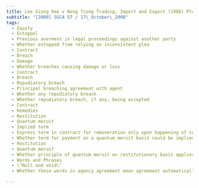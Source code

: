 ```yaml
---
title: Lee Siong Kee v Beng Tiong Trading, Import and Export (1988) Pte Ltd 
subtitle: "[2000] SGCA 57 / 17\_October\_2000"
tags:
  - Equity
  - Estoppel
  - Previous averment in legal proceedings against another party
  - Whether estopped from relying on inconsistent plea
  - Contract
  - Breach
  - Damage
  - Whether breaches causing damage or loss
  - Contract
  - Breach
  - Repudiatory breach
  - Principal breaching agreement with agent
  - Whether any repudiatory breach
  - Whether repudiatory breach, if any, being accepted
  - Contract
  - Remedies
  - Restitution
  - Quantum meruit
  - Implied term
  - Express term in contract for remuneration only upon happening of certain event
  - Whether term for payment on a quantum meruit basis could be implied
  - Restitution
  - Quantum meruit
  - Whether principle of quantum meruit on restitutionary basis applies
  - Words and Phrases
  - \"Null and void\"
  - Whether these words in agency agreement mean agreement automatically terminated or merely voidable

---
```


